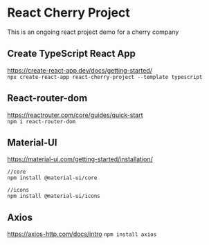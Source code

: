 # React Cherry Project
This is an ongoing react project demo for a cherry company

## Create TypeScript React App
https://create-react-app.dev/docs/getting-started/   
```npx create-react-app react-cherry-project --template typescript```   

## React-router-dom
https://reactrouter.com/core/guides/quick-start   
```npm i react-router-dom```

## Material-UI
https://material-ui.com/getting-started/installation/
```
//core
npm install @material-ui/core

//icons
npm install @material-ui/icons
```

## Axios
https://axios-http.com/docs/intro
```npm install axios```
